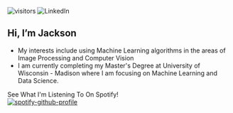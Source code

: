 ![visitors](https://visitor-badge.glitch.me/badge?page_id=jth1011.jth1011&left_color=gray&right_color=red)
![LinkedIn](https://img.shields.io/badge/linkedin-%230077B5.svg?style=for-the-badge&logo=linkedin&logoColor=white)

## Hi, I’m Jackson

* My interests include using Machine Learning algorithms in the areas of Image Processing and Computer Vision
* I am currently completing my Master's Degree at University of Wisconsin - Madison where I am focusing on Machine Learning and Data Science.
                     




See What I'm Listening To On Spotify! \
[![spotify-github-profile](https://spotify-github-profile.vercel.app/api/view?uid=x19pseni1c7n0yt3ep7cyh63k&cover_image=true&theme=novatorem&bar_color=ff0000&bar_color_cover=false)](https://github.com/kittinan/spotify-github-profile)

<!---
jth1011/jth1011 is a ✨ special ✨ repository because its `README.md` (this file) appears on your GitHub profile.
You can click the Preview link to take a look at your changes.
--->
